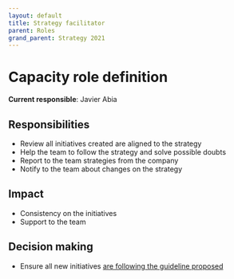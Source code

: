 ```yaml
---
layout: default
title: Strategy facilitator
parent: Roles
grand_parent: Strategy 2021
---
```


# Capacity role definition

**Current responsible**: Javier Abia

## Responsibilities

* Review all initiatives created are aligned to the strategy
* Help the team to follow the strategy and solve possible doubts
* Report to the team strategies from the company
* Notify to the team about changes on the strategy

## Impact

* Consistency on the initiatives
* Support to the team

## Decision making

* Ensure all new initiatives [are following the guideline proposed](/docs/guidelines/how-to-create-initiatives/index)
